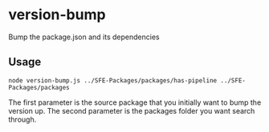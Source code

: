 # version-bump
Bump the package.json and its dependencies

## Usage
```
node version-bump.js ../SFE-Packages/packages/has-pipeline ../SFE-Packages/packages
```

The first parameter is the source package that you initially want to bump the version up. The second parameter is the packages folder you want search through.